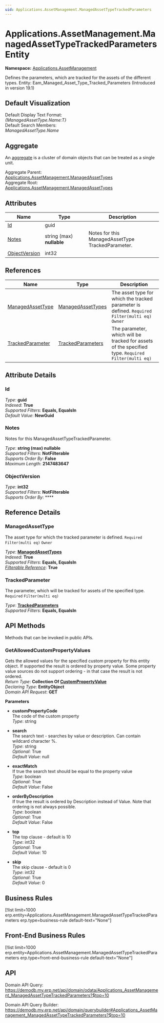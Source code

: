 ```yaml
---
uid: Applications.AssetManagement.ManagedAssetTypeTrackedParameters
---
```

# Applications.AssetManagement.ManagedAssetTypeTrackedParameters Entity

**Namespace:** [Applications.AssetManagement](Applications.AssetManagement.md)  

Defines the parameters, which are tracked for the assets of the different types. Entity: Eam_Managed_Asset_Type_Tracked_Parameters (Introduced in version 19.1)

## Default Visualization
Default Display Text Format:  
_{ManagedAssetType.Name:T}_  
Default Search Members:  
_ManagedAssetType.Name_  

## Aggregate
An [aggregate](https://docs.erp.net/tech/advanced/concepts/aggregates.html) is a cluster of domain objects that can be treated as a single unit.  

Aggregate Parent:  
[Applications.AssetManagement.ManagedAssetTypes](Applications.AssetManagement.ManagedAssetTypes.md)  
Aggregate Root:  
[Applications.AssetManagement.ManagedAssetTypes](Applications.AssetManagement.ManagedAssetTypes.md)  

## Attributes

| Name | Type | Description |
| ---- | ---- | --- |
| [Id](Applications.AssetManagement.ManagedAssetTypeTrackedParameters.md#id) | guid |  
| [Notes](Applications.AssetManagement.ManagedAssetTypeTrackedParameters.md#notes) | string (max) __nullable__ | Notes for this ManagedAssetType<br />TrackedParameter. 
| [ObjectVersion](Applications.AssetManagement.ManagedAssetTypeTrackedParameters.md#objectversion) | int32 |  

## References

| Name | Type | Description |
| ---- | ---- | --- |
| [ManagedAssetType](Applications.AssetManagement.ManagedAssetTypeTrackedParameters.md#managedassettype) | [ManagedAssetTypes](Applications.AssetManagement.ManagedAssetTypes.md) | The asset type for which the tracked parameter is defined. `Required` `Filter(multi eq)` `Owner` |
| [TrackedParameter](Applications.AssetManagement.ManagedAssetTypeTrackedParameters.md#trackedparameter) | [TrackedParameters](Applications.AssetManagement.TrackedParameters.md) | The parameter, which will be tracked for assets of the specified type. `Required` `Filter(multi eq)` |


## Attribute Details

### Id

_Type_: **guid**  
_Indexed_: **True**  
_Supported Filters_: **Equals, EqualsIn**  
_Default Value_: **NewGuid**  

### Notes

Notes for this ManagedAssetTypeTrackedParameter.

_Type_: **string (max) __nullable__**  
_Supported Filters_: **NotFilterable**  
_Supports Order By_: **False**  
_Maximum Length_: **2147483647**  

### ObjectVersion

_Type_: **int32**  
_Supported Filters_: **NotFilterable**  
_Supports Order By_: ****  


## Reference Details

### ManagedAssetType

The asset type for which the tracked parameter is defined. `Required` `Filter(multi eq)` `Owner`

_Type_: **[ManagedAssetTypes](Applications.AssetManagement.ManagedAssetTypes.md)**  
_Indexed_: **True**  
_Supported Filters_: **Equals, EqualsIn**  
_[Filterable Reference](https://docs.erp.net/dev/domain-api/filterable-references.html)_: **True**  

### TrackedParameter

The parameter, which will be tracked for assets of the specified type. `Required` `Filter(multi eq)`

_Type_: **[TrackedParameters](Applications.AssetManagement.TrackedParameters.md)**  
_Supported Filters_: **Equals, EqualsIn**  


## API Methods

Methods that can be invoked in public APIs.

### GetAllowedCustomPropertyValues

Gets the allowed values for the specified custom property for this entity object.              If supported the result is ordered by property value. Some property value sources do not support ordering - in that case the result is not ordered.  
_Return Type_: **Collection Of [CustomPropertyValue](../data-types.md#general.custompropertyvalue)**  
_Declaring Type_: **EntityObject**  
_Domain API Request_: **GET**  

**Parameters**  
  * **customPropertyCode**  
    The code of the custom property  
    _Type_: string  

  * **search**  
    The search text - searches by value or description. Can contain wildcard character %.  
    _Type_: string  
     _Optional_: True  
    _Default Value_: null  

  * **exactMatch**  
    If true the search text should be equal to the property value  
    _Type_: boolean  
     _Optional_: True  
    _Default Value_: False  

  * **orderByDescription**  
    If true the result is ordered by Description instead of Value. Note that ordering is not always possible.  
    _Type_: boolean  
     _Optional_: True  
    _Default Value_: False  

  * **top**  
    The top clause - default is 10  
    _Type_: int32  
     _Optional_: True  
    _Default Value_: 10  

  * **skip**  
    The skip clause - default is 0  
    _Type_: int32  
     _Optional_: True  
    _Default Value_: 0  



## Business Rules

[!list limit=1000 erp.entity=Applications.AssetManagement.ManagedAssetTypeTrackedParameters erp.type=business-rule default-text="None"]

## Front-End Business Rules

[!list limit=1000 erp.entity=Applications.AssetManagement.ManagedAssetTypeTrackedParameters erp.type=front-end-business-rule default-text="None"]

## API

Domain API Query:
<https://demodb.my.erp.net/api/domain/odata/Applications_AssetManagement_ManagedAssetTypeTrackedParameters?$top=10>

Domain API Query Builder:
<https://demodb.my.erp.net/api/domain/querybuilder#Applications_AssetManagement_ManagedAssetTypeTrackedParameters?$top=10>

